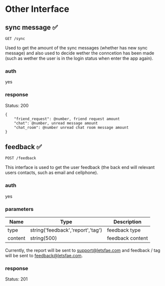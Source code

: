 # Other Interface

## sync message :white_check_mark:

`GET /sync`

Used to get the amount of the sync messages (whether has new sync message) and also used to decide wether the conncetion has been made (such as wether the user is in the login status when enter the app again).

### auth

yes

### response

Status: 200

	{
		"friend_request": @number, friend request amount
		"chat": @number, unread message amount
		"chat_room": @number unread chat room message amount
	}

## feedback :white_check_mark:

`POST /feedback`

This interface is used to get the user feedback (the back end will relevant users contacts, such as email and cellphone).

### auth

yes

### parameters

| Name | Type | Description |
| --- | --- | --- |
| type | string('feedback','report','tag') | feedback type |
| content | string(500) | feedback content |

Currently, the report will be sent to support@letsfae.com and feedback / tag will be sent to feedback@letsfae.com.

### response

Status: 201
